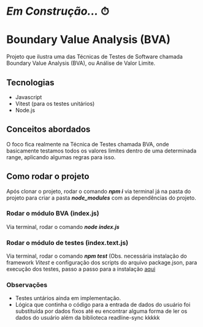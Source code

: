 # *Em Construção...* ⏱

# Boundary Value Analysis (BVA)
Projeto que ilustra uma das Técnicas de Testes de Software chamada Boundary Value Analysis (BVA), ou Análise de Valor Limite.

## Tecnologias

- Javascript
- Vitest (para os testes unitários)
- Node.js


## Conceitos abordados

O foco fica realmente na Técnica de Testes chamada BVA, onde basicamente testamos todos os valores limites dentro de uma determinada range, aplicando algumas regras para isso.

## Como rodar o projeto

Após clonar o projeto, rodar o comando ***npm i*** via terminal já na pasta do projeto para criar a pasta ***node_modules*** com as dependências do projeto.

### Rodar o módulo BVA (index.js)

Via terminal, rodar o comando ***node index.js***

### Rodar o módulo de testes (index.text.js)

Via terminal, rodar o comando ***npm test*** (Obs. necessária instalação do framework *Vitest* e configuração dos scripts do arquivo package.json, para execução dos testes, passo a passo para a instalação [aqui](https://vitest.dev/guide/)

### Observações

- Testes untários ainda em implementação.
- Lógica que continha o código para a entrada de dados do usuário foi substituída por dados fixos até eu encontrar alguma forma de ler os dados do usuário além da biblioteca readline-sync kkkkk
